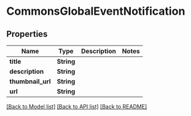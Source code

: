 # CommonsGlobalEventNotification

## Properties

Name | Type | Description | Notes
------------ | ------------- | ------------- | -------------
**title** | **String** |  | 
**description** | **String** |  | 
**thumbnail_url** | **String** |  | 
**url** | **String** |  | 

[[Back to Model list]](../README.md#documentation-for-models) [[Back to API list]](../README.md#documentation-for-api-endpoints) [[Back to README]](../README.md)


